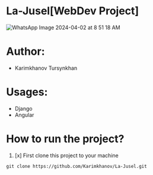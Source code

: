 # La-Jusel[WebDev Project]
![WhatsApp Image 2024-04-02 at 8 51 18 AM](https://github.com/Karimkhanov/La-Jusel/assets/123242644/011823a1-9f4d-4ce2-b3d0-a00cf5f9ea2f)

# Author: 
+ Karimkhanov Tursynkhan

# Usages:
+ Django 
+ Angular

# How to run the project?

1. [x] First clone this project to your machine
```
git clone https://github.com/Karimkhanov/La-Jusel.git
```
   

